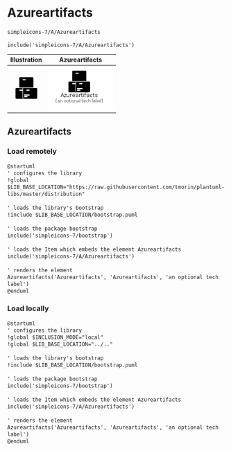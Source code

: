 # Azureartifacts


```text
simpleicons-7/A/Azureartifacts
```

```text
include('simpleicons-7/A/Azureartifacts')
```



| Illustration | Azureartifacts |
| :---: | :---: |
| ![illustration for Illustration](../../simpleicons-7/A/Azureartifacts.png) | ![illustration for Azureartifacts](../../simpleicons-7/A/Azureartifacts.Local.png) |




## Azureartifacts

### Load remotely
```plantuml
@startuml
' configures the library
!global $LIB_BASE_LOCATION="https://raw.githubusercontent.com/tmorin/plantuml-libs/master/distribution"

' loads the library's bootstrap
!include $LIB_BASE_LOCATION/bootstrap.puml

' loads the package bootstrap
include('simpleicons-7/bootstrap')

' loads the Item which embeds the element Azureartifacts
include('simpleicons-7/A/Azureartifacts')

' renders the element
Azureartifacts('Azureartifacts', 'Azureartifacts', 'an optional tech label')
@enduml
```

### Load locally
```plantuml
@startuml
' configures the library
!global $INCLUSION_MODE="local"
!global $LIB_BASE_LOCATION="../.."

' loads the library's bootstrap
!include $LIB_BASE_LOCATION/bootstrap.puml

' loads the package bootstrap
include('simpleicons-7/bootstrap')

' loads the Item which embeds the element Azureartifacts
include('simpleicons-7/A/Azureartifacts')

' renders the element
Azureartifacts('Azureartifacts', 'Azureartifacts', 'an optional tech label')
@enduml
```

